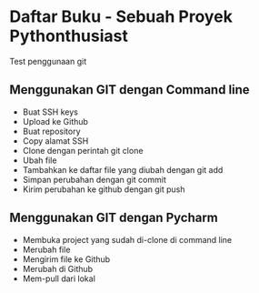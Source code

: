 # Daftar Buku  - Sebuah Proyek Pythonthusiast
Test penggunaan git

## Menggunakan GIT dengan Command line
- Buat SSH keys
- Upload ke Github
- Buat repository
- Copy alamat SSH
- Clone dengan perintah git clone <alamat ssh>
- Ubah file
- Tambahkan ke daftar file yang diubah dengan git add
- Simpan perubahan dengan git commit
- Kirim perubahan ke github dengan git push


## Menggunakan GIT dengan Pycharm
- Membuka project yang sudah di-clone di command line
- Merubah file
- Mengirim file ke Github
- Merubah di Github
- Mem-pull dari lokal

